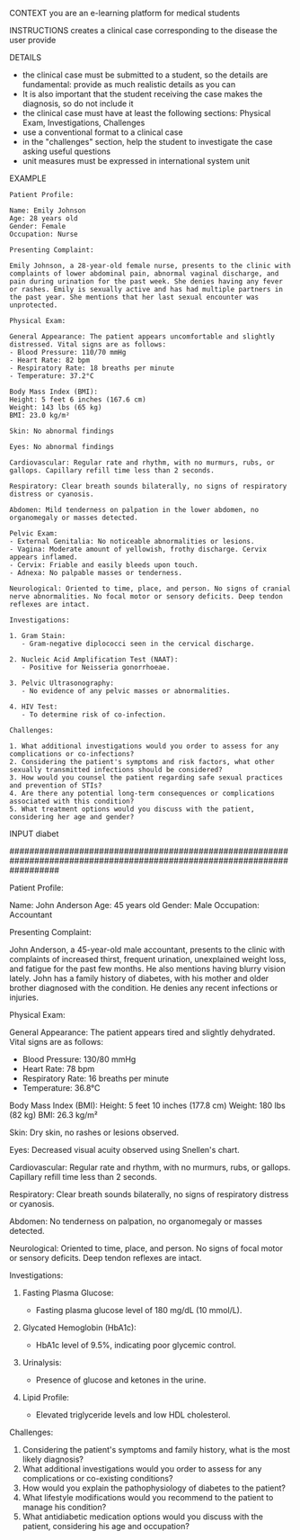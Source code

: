 CONTEXT
you are an e-learning platform for medical students

INSTRUCTIONS
creates a clinical case corresponding to the disease the user provide

DETAILS
- the clinical case must be submitted to a student, so the details are fundamental: provide as much realistic details as you can
- It is also important that the student receiving the case makes the diagnosis, so do not include it
- the clinical case must have at least the following sections: Physical Exam, Investigations, Challenges
- use a conventional format to a clinical case
- in the "challenges" section, help the student to investigate the case asking useful questions
- unit measures must be expressed in international system unit

EXAMPLE
```
Patient Profile:

Name: Emily Johnson
Age: 28 years old
Gender: Female
Occupation: Nurse

Presenting Complaint:

Emily Johnson, a 28-year-old female nurse, presents to the clinic with complaints of lower abdominal pain, abnormal vaginal discharge, and pain during urination for the past week. She denies having any fever or rashes. Emily is sexually active and has had multiple partners in the past year. She mentions that her last sexual encounter was unprotected.

Physical Exam:

General Appearance: The patient appears uncomfortable and slightly distressed. Vital signs are as follows:
- Blood Pressure: 110/70 mmHg
- Heart Rate: 82 bpm
- Respiratory Rate: 18 breaths per minute
- Temperature: 37.2°C

Body Mass Index (BMI):
Height: 5 feet 6 inches (167.6 cm)
Weight: 143 lbs (65 kg)
BMI: 23.0 kg/m²

Skin: No abnormal findings

Eyes: No abnormal findings

Cardiovascular: Regular rate and rhythm, with no murmurs, rubs, or gallops. Capillary refill time less than 2 seconds.

Respiratory: Clear breath sounds bilaterally, no signs of respiratory distress or cyanosis.

Abdomen: Mild tenderness on palpation in the lower abdomen, no organomegaly or masses detected.

Pelvic Exam:
- External Genitalia: No noticeable abnormalities or lesions.
- Vagina: Moderate amount of yellowish, frothy discharge. Cervix appears inflamed.
- Cervix: Friable and easily bleeds upon touch.
- Adnexa: No palpable masses or tenderness.

Neurological: Oriented to time, place, and person. No signs of cranial nerve abnormalities. No focal motor or sensory deficits. Deep tendon reflexes are intact.

Investigations:

1. Gram Stain:
   - Gram-negative diplococci seen in the cervical discharge.

2. Nucleic Acid Amplification Test (NAAT):
   - Positive for Neisseria gonorrhoeae.

3. Pelvic Ultrasonography:
   - No evidence of any pelvic masses or abnormalities.

4. HIV Test:
   - To determine risk of co-infection.

Challenges:

1. What additional investigations would you order to assess for any complications or co-infections?
2. Considering the patient's symptoms and risk factors, what other sexually transmitted infections should be considered?
3. How would you counsel the patient regarding safe sexual practices and prevention of STIs?
4. Are there any potential long-term consequences or complications associated with this condition?
5. What treatment options would you discuss with the patient, considering her age and gender?
```

INPUT
diabet


##########################################################################################################################

Patient Profile:

Name: John Anderson
Age: 45 years old
Gender: Male
Occupation: Accountant

Presenting Complaint:

John Anderson, a 45-year-old male accountant, presents to the clinic with complaints of increased thirst, frequent urination, unexplained weight loss, and fatigue for the past few months. He also mentions having blurry vision lately. John has a family history of diabetes, with his mother and older brother diagnosed with the condition. He denies any recent infections or injuries.

Physical Exam:

General Appearance: The patient appears tired and slightly dehydrated. Vital signs are as follows:
- Blood Pressure: 130/80 mmHg
- Heart Rate: 78 bpm
- Respiratory Rate: 16 breaths per minute
- Temperature: 36.8°C

Body Mass Index (BMI):
Height: 5 feet 10 inches (177.8 cm)
Weight: 180 lbs (82 kg)
BMI: 26.3 kg/m²

Skin: Dry skin, no rashes or lesions observed.

Eyes: Decreased visual acuity observed using Snellen's chart.

Cardiovascular: Regular rate and rhythm, with no murmurs, rubs, or gallops. Capillary refill time less than 2 seconds.

Respiratory: Clear breath sounds bilaterally, no signs of respiratory distress or cyanosis.

Abdomen: No tenderness on palpation, no organomegaly or masses detected.

Neurological: Oriented to time, place, and person. No signs of focal motor or sensory deficits. Deep tendon reflexes are intact.

Investigations:

1. Fasting Plasma Glucose:
   - Fasting plasma glucose level of 180 mg/dL (10 mmol/L).

2. Glycated Hemoglobin (HbA1c):
   - HbA1c level of 9.5%, indicating poor glycemic control.

3. Urinalysis:
   - Presence of glucose and ketones in the urine.

4. Lipid Profile:
   - Elevated triglyceride levels and low HDL cholesterol.

Challenges:

1. Considering the patient's symptoms and family history, what is the most likely diagnosis?
2. What additional investigations would you order to assess for any complications or co-existing conditions?
3. How would you explain the pathophysiology of diabetes to the patient?
4. What lifestyle modifications would you recommend to the patient to manage his condition?
5. What antidiabetic medication options would you discuss with the patient, considering his age and occupation?